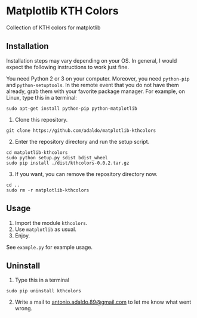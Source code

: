 # Matplotlib KTH Colors
Collection of KTH colors for matplotlib


## Installation
Installation steps may vary depending on your OS.
In general, I would expect the following instructions to work just fine.

You need Python 2 or 3 on your computer.
Moreover, you need `python-pip` and `python-setuptools`.
In the remote event that you do not have them already, grab them with your favorite package manager.
For example, on Linux, type this in a terminal:
```
sudo apt-get install python-pip python-matplotlib
```

1. Clone this repository.

  ```
  git clone https://github.com/adaldo/matplotlib-kthcolors
  ```

2. Enter the repository directory and run the setup script.

  ```
  cd matplotlib-kthcolors
  sudo python setup.py sdist bdist_wheel
  sudo pip install ./dist/kthcolors-0.0.2.tar.gz
  ```

3. If you want, you can remove the repository directory now.

  ```
  cd ..
  sudo rm -r matplotlib-kthcolors
  ```


## Usage

1. Import the module `kthcolors`.
2. Use `matplotlib` as usual.
3. Enjoy.

See `example.py` for example usage.

## Uninstall

1. Type this in a terminal

  ```
  sudo pip uninstall kthcolors
  ```

2. Write a mail to <antonio.adaldo.89@gmail.com> to let me know what went wrong.
